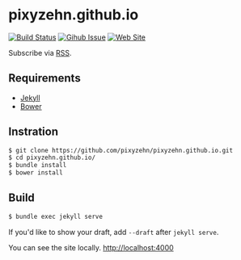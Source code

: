 # pixyzehn.github.io

[![Build Status](https://travis-ci.org/pixyzehn/pixyzehn.github.io.svg?branch=master)](https://travis-ci.org/pixyzehn/pixyzehn.github.io)
[![Gihub Issue](https://img.shields.io/github/issues/pixyzehn/pixyzehn.github.io.svg)](https://github.com/pixyzehn/pixyzehn.github.io/issues)
[![Web Site](https://img.shields.io/website-up-down-green-red/http/shields.io.svg)](http://pixyzehn.com/)

Subscribe via [RSS](https://pixyzehn.github.io/feed.xml).

## Requirements

- [Jekyll](https://jekyllrb.com)
- [Bower](https://bower.io)

## Instration

```bash
$ git clone https://github.com/pixyzehn/pixyzehn.github.io.git
$ cd pixyzehn.github.io/
$ bundle install
$ bower install
```

## Build

```bash
$ bundle exec jekyll serve
```

If you'd like to show your draft, add `--draft` after `jekyll serve`.

You can see the site locally. [http://localhost:4000](http://localhost:4000)
